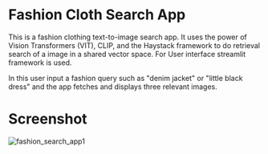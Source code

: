 # Fashion Cloth Search App

This is a fashion clothing text-to-image search app. It uses the power of Vision Transformers (VIT), CLIP, and the Haystack framework to do retrieval search of a image in a shared vector space. For User interface streamlit framework is used.

In this user input a fashion query such as "denim jacket" or "little black dress" and the app fetches and displays three relevant images.

# Screenshot

![fashion_search_app1](https://github.com/MohammadKashif14/Fashion-Search-App/assets/72427227/e79ba596-a389-4d62-9d0a-32c73eab0c6c)
